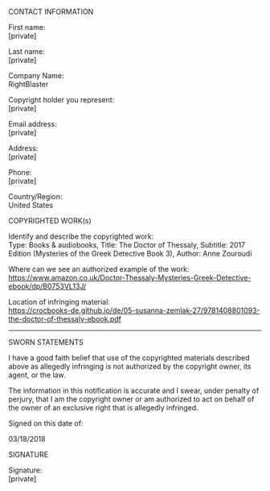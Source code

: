 CONTACT INFORMATION

First name:  
[private]

Last name:  
[private]

Company Name:  
RightBlaster

Copyright holder you represent:  
[private]

Email address:  
[private]

Address:  
[private]

Phone:  
[private]

Country/Region:  
United States

COPYRIGHTED WORK(s)

Identify and describe the copyrighted work:  
Type: Books & audiobooks, Title: The Doctor of Thessaly, Subtitle: 2017 Edition (Mysteries of the Greek Detective Book 3), Author: Anne Zouroudi

Where can we see an authorized example of the work:  
https://www.amazon.co.uk/Doctor-Thessaly-Mysteries-Greek-Detective-ebook/dp/B0753VL13J/

Location of infringing material:  
https://crocbooks-de.github.io/de/05-susanna-zemlak-27/9781408801093-the-doctor-of-thessaly-ebook.pdf

----------------

SWORN STATEMENTS

I have a good faith belief that use of the copyrighted materials described above as allegedly infringing is not authorized by the copyright owner, its agent, or the law.

The information in this notification is accurate and I swear, under penalty of perjury, that I am the copyright owner or am authorized to act on behalf of the owner of an exclusive right that is allegedly infringed.

Signed on this date of:

03/18/2018

SIGNATURE

Signature:  
[private]
